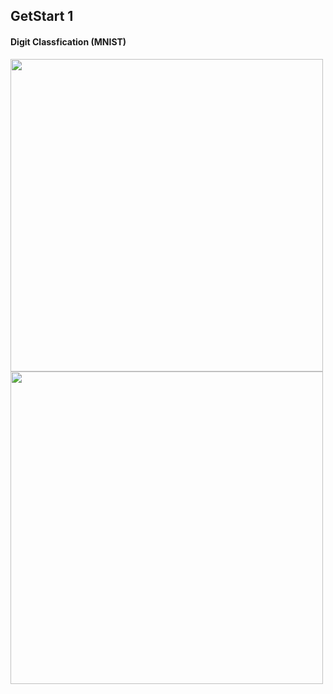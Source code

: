 ## GetStart 1

#### Digit Classfication (MNIST)

<img width=500 src="https://user-images.githubusercontent.com/44635266/63000697-c0371b00-beac-11e9-88a9-5cbf93fc2857.png">

<img width=500 src="https://user-images.githubusercontent.com/44635266/63000695-c0371b00-beac-11e9-8ce0-1e332bcaebd5.png">